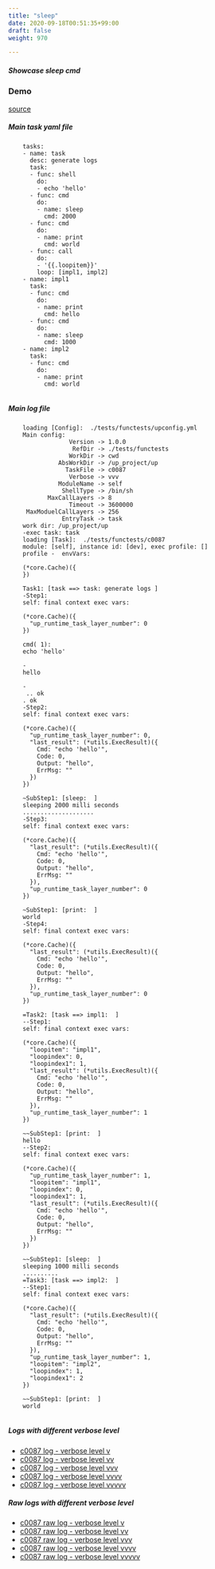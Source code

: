 ```yaml
---
title: "sleep"
date: 2020-09-18T00:51:35+99:00
draft: false
weight: 970

---
```


##### Showcase sleep cmd


### Demo








[source](https://github.com/upcmd/up/blob/master/tests/functests/c0087.yml)

##### Main task yaml file
```
    tasks:
    - name: task
      desc: generate logs
      task:
      - func: shell
        do:
        - echo 'hello'
      - func: cmd
        do:
        - name: sleep
          cmd: 2000
      - func: cmd
        do:
        - name: print
          cmd: world
      - func: call
        do:
        - '{{.loopitem}}'
        loop: [impl1, impl2]
    - name: impl1
      task:
      - func: cmd
        do:
        - name: print
          cmd: hello
      - func: cmd
        do:
        - name: sleep
          cmd: 1000
    - name: impl2
      task:
      - func: cmd
        do:
        - name: print
          cmd: world
    
```
##### Main log file
```
    loading [Config]:  ./tests/functests/upconfig.yml
    Main config:
                 Version -> 1.0.0
                  RefDir -> ./tests/functests
                 WorkDir -> cwd
              AbsWorkDir -> /up_project/up
                TaskFile -> c0087
                 Verbose -> vvv
              ModuleName -> self
               ShellType -> /bin/sh
           MaxCallLayers -> 8
                 Timeout -> 3600000
     MaxModuelCallLayers -> 256
               EntryTask -> task
    work dir: /up_project/up
    -exec task: task
    loading [Task]:  ./tests/functests/c0087
    module: [self], instance id: [dev], exec profile: []
    profile -  envVars:
    
    (*core.Cache)({
    })
    
    Task1: [task ==> task: generate logs ]
    -Step1:
    self: final context exec vars:
    
    (*core.Cache)({
      "up_runtime_task_layer_number": 0
    })
    
    cmd( 1):
    echo 'hello'
    
    -
    hello
    
    -
     .. ok
    . ok
    -Step2:
    self: final context exec vars:
    
    (*core.Cache)({
      "up_runtime_task_layer_number": 0,
      "last_result": (*utils.ExecResult)({
        Cmd: "echo 'hello'",
        Code: 0,
        Output: "hello",
        ErrMsg: ""
      })
    })
    
    ~SubStep1: [sleep:  ]
    sleeping 2000 milli seconds
    ....................
    -Step3:
    self: final context exec vars:
    
    (*core.Cache)({
      "last_result": (*utils.ExecResult)({
        Cmd: "echo 'hello'",
        Code: 0,
        Output: "hello",
        ErrMsg: ""
      }),
      "up_runtime_task_layer_number": 0
    })
    
    ~SubStep1: [print:  ]
    world
    -Step4:
    self: final context exec vars:
    
    (*core.Cache)({
      "last_result": (*utils.ExecResult)({
        Cmd: "echo 'hello'",
        Code: 0,
        Output: "hello",
        ErrMsg: ""
      }),
      "up_runtime_task_layer_number": 0
    })
    
    =Task2: [task ==> impl1:  ]
    --Step1:
    self: final context exec vars:
    
    (*core.Cache)({
      "loopitem": "impl1",
      "loopindex": 0,
      "loopindex1": 1,
      "last_result": (*utils.ExecResult)({
        Cmd: "echo 'hello'",
        Code: 0,
        Output: "hello",
        ErrMsg: ""
      }),
      "up_runtime_task_layer_number": 1
    })
    
    ~~SubStep1: [print:  ]
    hello
    --Step2:
    self: final context exec vars:
    
    (*core.Cache)({
      "up_runtime_task_layer_number": 1,
      "loopitem": "impl1",
      "loopindex": 0,
      "loopindex1": 1,
      "last_result": (*utils.ExecResult)({
        Cmd: "echo 'hello'",
        Code: 0,
        Output: "hello",
        ErrMsg: ""
      })
    })
    
    ~~SubStep1: [sleep:  ]
    sleeping 1000 milli seconds
    ..........
    =Task3: [task ==> impl2:  ]
    --Step1:
    self: final context exec vars:
    
    (*core.Cache)({
      "last_result": (*utils.ExecResult)({
        Cmd: "echo 'hello'",
        Code: 0,
        Output: "hello",
        ErrMsg: ""
      }),
      "up_runtime_task_layer_number": 1,
      "loopitem": "impl2",
      "loopindex": 1,
      "loopindex1": 2
    })
    
    ~~SubStep1: [print:  ]
    world
    
```


##### Logs with different verbose level
* [c0087 log - verbose level v](../../logs/c0087_v)
* [c0087 log - verbose level vv](../../logs/c0087_vv)
* [c0087 log - verbose level vvv](../../logs/c0087_vvvv)
* [c0087 log - verbose level vvvv](../../logs/c0087_vvvv)
* [c0087 log - verbose level vvvvv](../../logs/c0087_vvvvv)

##### Raw logs with different verbose level
* [c0087 raw log - verbose level v](../../reflogs/c0087_v.log)
* [c0087 raw log - verbose level vv](../../reflogs/c0087_vv.log)
* [c0087 raw log - verbose level vvv](../../reflogs/c0087_vvv.log)
* [c0087 raw log - verbose level vvvv](../../reflogs/c0087_vvvv.log)
* [c0087 raw log - verbose level vvvvv](../../reflogs/c0087_vvvvv.log)







